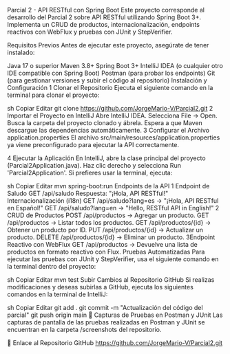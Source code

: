 Parcial 2 - API RESTful con Spring Boot
Este proyecto corresponde al desarrollo del Parcial 2 sobre API RESTful utilizando Spring Boot 3+. Implementa un CRUD de productos, internacionalización, endpoints reactivos con WebFlux y pruebas con JUnit y StepVerifier.

 Requisitos Previos
Antes de ejecutar este proyecto, asegúrate de tener instalado:

Java 17 o superior
Maven 3.8+
Spring Boot 3+
IntelliJ IDEA (o cualquier otro IDE compatible con Spring Boot)
Postman (para probar los endpoints)
Git (para gestionar versiones y subir el código al repositorio)
 Instalación y Configuración
1️ Clonar el Repositorio
Ejecuta el siguiente comando en la terminal para clonar el proyecto:

sh
Copiar
Editar
git clone https://github.com/JorgeMario-V/Parcial2.git
2️ Importar el Proyecto en IntelliJ
Abre IntelliJ IDEA.
Selecciona File → Open.
Busca la carpeta del proyecto clonado y ábrela.
Espera a que Maven descargue las dependencias automáticamente.
3️ Configurar el Archivo application.properties
El archivo src/main/resources/application.properties ya viene preconfigurado para ejecutar la API correctamente.

4️ Ejecutar la Aplicación
En IntelliJ, abre la clase principal del proyecto (Parcial2Application.java).
Haz clic derecho y selecciona Run 'Parcial2Application'.
Si prefieres usar la terminal, ejecuta:

sh
Copiar
Editar
mvn spring-boot:run
 Endpoints de la API
1️ Endpoint de Saludo
GET /api/saludo
Respuesta: "¡Hola, API RESTful!"
Internacionalización (i18n)
GET /api/saludo?lang=es → "¡Hola, API RESTful en Español!"
GET /api/saludo?lang=en → "Hello, RESTful API in English!"
2️ CRUD de Productos
POST /api/productos → Agregar un producto.
GET /api/productos → Listar todos los productos.
GET /api/productos/{id} → Obtener un producto por ID.
PUT /api/productos/{id} → Actualizar un producto.
DELETE /api/productos/{id} → Eliminar un producto.
3️Endpoint Reactivo con WebFlux
GET /api/productos → Devuelve una lista de productos en formato reactivo con Flux.
 Pruebas Automatizadas
Para ejecutar las pruebas con JUnit y StepVerifier, usa el siguiente comando en la terminal dentro del proyecto:

sh
Copiar
Editar
mvn test
 Subir Cambios al Repositorio GitHub
Si realizas modificaciones y deseas subirlas a GitHub, ejecuta los siguientes comandos en la terminal de IntelliJ:

sh
Copiar
Editar
git add .
git commit -m "Actualización del código del parcial"
git push origin main
📌 Capturas de Pruebas en Postman y JUnit
Las capturas de pantalla de las pruebas realizadas en Postman y JUnit se encuentran en la carpeta /screenshots del repositorio.

📌 Enlace al Repositorio GitHub
https://github.com/JorgeMario-V/Parcial2.git
